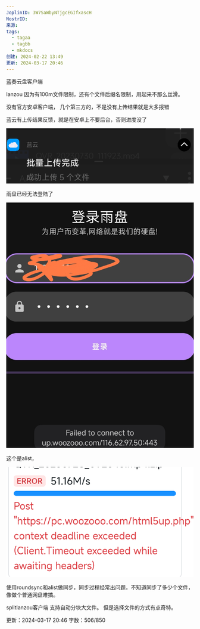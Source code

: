 ```yaml
---
JoplinID: 3W7SaWbyNTjgcEGIfxascH
NostrID: 
来源: 
tags:
  - tagaa
  - tagbb
  - mkdocs
创建: 2024-02-22 13:49
更新: 2024-03-17 20:46
---
```

蓝奏云盘客户端

lanzou
因为有100m文件限制，还有个文件后缀名限制，用起来不那么丝滑。

没有官方安卓客户端，
几个第三方的，不是没有上传结果就是大多报错

蓝云有上传结果反馈，就是在安卓上不要后台，否则进度没了

![Screenshot_2024-02-22-14-00-23-408_net.cozic.joplin.png](images/f79c35a6bbf04c73807c131be4d0ca41.png)

雨盘已经无法登陆了


![IMG_20240222_120522.jpg](images/d6fae7b18a3a4206a54d37ee2dcace2d.jpg)


这个是alist，

![Screenshot_2024-02-22-10-57-28-702_com.github.jing332.alistflutter.png](images/66b3b160c47342aca18d2c7cbe3e21b0.png)

使用roundsync和alist做同步，同步过程经常出问题，不知道同步了多少个文件，像做个普通网盘难搞。

splitlanzou客户端
支持自动分块大文件。
但是选择文件的方式有点奇特。




更新：2024-03-17 20:46 字数：506/850
